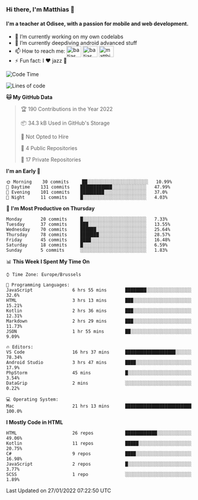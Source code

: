 ### Hi there, I'm Matthias 👋

#### I'm a teacher at Odisee, with a passion for mobile and web development.

- 🔭 I’m currently working on my own codelabs
- 🌱 I’m currently deepdiving android advanced stuff
- 📫 How to reach me: <a href="https://dev.to/batjas" target="_blank"><img align="center" src="https://raw.githubusercontent.com/rahuldkjain/github-profile-readme-generator/master/src/images/icons/Social/devto.svg" alt="batjas" height="30" width="40" /></a>
<a href="https://twitter.com/batjas" target="_blank"><img align="center" src="https://raw.githubusercontent.com/rahuldkjain/github-profile-readme-generator/master/src/images/icons/Social/twitter.svg" alt="batjas" height="30" width="40" /></a>
<a href="https://linkedin.com/in/matthiasdruwé" target="_blank"><img align="center" src="https://raw.githubusercontent.com/rahuldkjain/github-profile-readme-generator/master/src/images/icons/Social/linked-in-alt.svg" alt="matthiasdruwé" height="30" width="40" /></a>
- ⚡ Fun fact: I ❤ jazz 🎷


<!--START_SECTION:waka-->
![Code Time](http://img.shields.io/badge/Code%20Time-132%20hrs%2048%20mins-blue)

![Lines of code](https://img.shields.io/badge/From%20Hello%20World%20I%27ve%20Written-80%20Thousand%20lines%20of%20code-blue)

**🐱 My GitHub Data** 

> 🏆 190 Contributions in the Year 2022
 > 
> 📦 34.3 kB Used in GitHub's Storage 
 > 
> 🚫 Not Opted to Hire
 > 
> 📜 4 Public Repositories 
 > 
> 🔑 17 Private Repositories  
 > 
**I'm an Early 🐤** 

```text
🌞 Morning    30 commits     ██░░░░░░░░░░░░░░░░░░░░░░░   10.99% 
🌆 Daytime    131 commits    ████████████░░░░░░░░░░░░░   47.99% 
🌃 Evening    101 commits    █████████░░░░░░░░░░░░░░░░   37.0% 
🌙 Night      11 commits     █░░░░░░░░░░░░░░░░░░░░░░░░   4.03%

```
📅 **I'm Most Productive on Thursday** 

```text
Monday       20 commits     █░░░░░░░░░░░░░░░░░░░░░░░░   7.33% 
Tuesday      37 commits     ███░░░░░░░░░░░░░░░░░░░░░░   13.55% 
Wednesday    70 commits     ██████░░░░░░░░░░░░░░░░░░░   25.64% 
Thursday     78 commits     ███████░░░░░░░░░░░░░░░░░░   28.57% 
Friday       45 commits     ████░░░░░░░░░░░░░░░░░░░░░   16.48% 
Saturday     18 commits     █░░░░░░░░░░░░░░░░░░░░░░░░   6.59% 
Sunday       5 commits      ░░░░░░░░░░░░░░░░░░░░░░░░░   1.83%

```


📊 **This Week I Spent My Time On** 

```text
⌚︎ Time Zone: Europe/Brussels

💬 Programming Languages: 
JavaScript               6 hrs 55 mins       ████████░░░░░░░░░░░░░░░░░   32.6% 
HTML                     3 hrs 13 mins       ███░░░░░░░░░░░░░░░░░░░░░░   15.21% 
Kotlin                   2 hrs 36 mins       ███░░░░░░░░░░░░░░░░░░░░░░   12.31% 
Markdown                 2 hrs 29 mins       ███░░░░░░░░░░░░░░░░░░░░░░   11.73% 
JSON                     1 hr 55 mins        ██░░░░░░░░░░░░░░░░░░░░░░░   9.09%

🔥 Editors: 
VS Code                  16 hrs 37 mins      ███████████████████░░░░░░   78.34% 
Android Studio           3 hrs 47 mins       ████░░░░░░░░░░░░░░░░░░░░░   17.9% 
PhpStorm                 45 mins             █░░░░░░░░░░░░░░░░░░░░░░░░   3.54% 
DataGrip                 2 mins              ░░░░░░░░░░░░░░░░░░░░░░░░░   0.22%

💻 Operating System: 
Mac                      21 hrs 13 mins      █████████████████████████   100.0%

```

**I Mostly Code in HTML** 

```text
HTML                     26 repos            ████████████░░░░░░░░░░░░░   49.06% 
Kotlin                   11 repos            █████░░░░░░░░░░░░░░░░░░░░   20.75% 
C#                       9 repos             ████░░░░░░░░░░░░░░░░░░░░░   16.98% 
JavaScript               2 repos             █░░░░░░░░░░░░░░░░░░░░░░░░   3.77% 
SCSS                     1 repo              ░░░░░░░░░░░░░░░░░░░░░░░░░   1.89%

```



 Last Updated on 27/01/2022 07:22:50 UTC
<!--END_SECTION:waka-->
